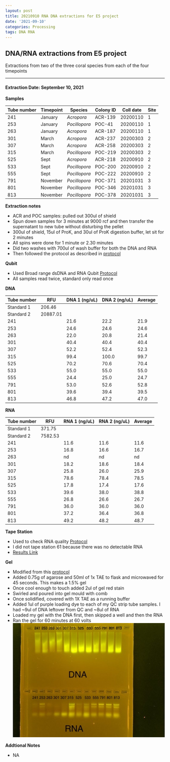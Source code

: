 ```yaml
---
layout: post
title: 20210910 RNA DNA extractions for E5 project
date: '2021-09-10'
categories: Processing
tags: DNA RNA
---
```

## DNA/RNA extractions from E5 project

Extractions from two of the three coral species from each of the four timepoints

---

#### Extraction Date: September 10, 2021 
**Samples**

| Tube number 	| Timepoint	   	| Species	    | Colony ID 	| Coll date		| Site       	|
|-------------	|------------	|-------------	|-------------	|-------------	|-------------	|
| 241		 	| January	 	| *Acropora*	| ACR-139      	| 20200110   	| 1				|
| 253			| January	 	| *Pocillopora*	| POC-41	    | 20200110		| 1				|
| 263		 	| January	  	| *Acropora*	| ACR-187     	| 20200110  	| 1				|
| 301		 	| March		 	| *Acropora*	| ACR-237     	| 20200303   	| 2				|
| 307			| March 		| *Acropora*	| ACR-258	    | 20200303		| 2				|
| 315		 	| March	  		| *Pocillopora*	| POC-219    	| 20200303  	| 2				|
| 525		 	| Sept		 	| *Acropora*  	| ACR-218      	| 20200910   	| 2				|
| 533			| Sept	 		| *Pocillopora*	| POC-200	    | 20200910		| 2				|
| 555		 	| Sept		  	| *Pocillopora*	| POC-222     	| 20200910  	| 2				|
| 791		 	| November	 	| *Pocillopora* | POC-371    	| 20201031   	| 3				|
| 801			| November	 	| *Pocillopora*	| POC-346	    | 20201031		| 3				|
| 813		 	| November	  	| *Pocillopora* | POC-378    	| 20201031  	| 3				|

**Extraction notes**
 - ACR and POC samples: pulled out 300ul of shield 
 - Spun down samples for 3 minutes at 9000 rcf and then transfer the supernatant to new tube without disturbing the pellet
 - 300ul of shield, 15ul of ProK, and 30ul of ProK digestion buffer, let sit for 2 minutes
 - All spins were done for 1 minute or 2.30 minutes
 - Did two washes with 700ul of wash buffer for both the DNA and RNA
 - Then followed the protocol as described in [protocol](https://github.com/emmastrand/EmmaStrand_Notebook/blob/master/_posts/2019-05-31-Zymo-Duet-RNA-DNA-Extraction-Protocol.md)


**Qubit**
 - Used Broad range dsDNA and RNA Qubit [Protocol](https://meschedl.github.io/MESPutnam_Open_Lab_Notebook/Qubit-Protocol/)
 - All samples read twice, standard only read once
 
**DNA**

| Tube number 	| RFU		   	| DNA 1 (ng/uL) | DNA 2 (ng/uL) | Average     	|
|-------------	|------------	|-------------	|-------------	|-------------	|
| Standard 1  	| 206.46	 	| 		      	| 		      	|	         	|
| Standard 2 	| 20887.01	 	| 		    	| 		    	| 	        	|
| 241		 	|		     	| 21.6	     	| 22.2	     	| 21.9        	|
| 253		 	| 			   	| 24.6      	| 24.6        	| 24.6         	|
| 263		  	|		     	| 22.0        	| 20.8        	| 21.4        	|
| 301		 	| 			   	| 40.4        	| 40.4        	| 40.4        	|
| 307		  	|		     	| 52.2       	| 52.4         	| 52.3        	|
| 315		 	| 			   	| 99.4        	| 100.0        	| 99.7         	|
| 525		  	|		     	| 70.2       	| 70.6        	| 70.4        	|
| 533		 	| 			   	| 55.0        	| 55.0         	| 55.0        	|
| 555		  	|		     	| 24.4        	| 25.0         	| 24.7         	|
| 791		 	| 			   	| 53.0        	| 52.6         	| 52.8        	|
| 801		  	|		     	| 39.6        	| 39.4         	| 39.5        	|
| 813		 	| 			   	| 46.8        	| 47.2         	| 47.0        	|


**RNA**


| Tube number 	| RFU		   	| RNA 1 (ng/uL) | RNA 2 (ng/uL) | Average     	|
|-------------	|------------	|-------------	|-------------	|-------------	|
| Standard 1  	| 371.75	 	| 		      	| 		      	|	         	|
| Standard 2 	| 7582.53	 	| 		    	| 		    	| 	        	|
| 241		 	|		     	| 11.6	     	| 11.6	     	| 11.6        	|
| 253		 	| 			   	| 16.8        	| 16.6         	| 16.7         	|
| 263		  	|		     	| nd        	| nd        	| nd        	|
| 301		 	| 			   	| 18.2        	| 18.6         	| 18.4        	|
| 307		  	|		     	| 25.8       	| 26.0         	| 25.9        	|
| 315		 	| 			   	| 78.6        	| 78.4        	| 78.5         	|
| 525		  	|		     	| 17.8       	| 17.4        	| 17.6       	|
| 533		 	| 			   	| 39.6        	| 38.0         	| 38.8        	|
| 555		  	|		     	| 26.8        	| 26.6         	| 26.7         	|
| 791		 	| 			   	| 36.0        	| 36.0         	| 36.0        	|
| 801		  	|		     	| 37.2        	| 36.4         	| 36.8        	|
| 813		 	| 			   	| 49.2        	| 48.2         	| 48.7        	|


**Tape Station**
 - Used to check RNA quality [Protocol](https://meschedl.github.io/MESPutnam_Open_Lab_Notebook/RNA-TapeStation-Protocol/)
 - I did not tape station 61 because there was no detectable RNA 
 - [Results Link](https://github.com/Kterpis/Putnam_Lab_Notebook/blob/c4a9c3b9beea6c7f3f50fdad80f5022ac8d9783b/images/tape_station/2021-09-10%20-%2014.00.18.pdf)

**Gel**
 - Modified from this [protocol](https://meschedl.github.io/MESPutnam_Open_Lab_Notebook/Gel-Protocol/)
 - Added 0.75g of agarose and 50ml of 1x TAE to flask and microwaved for 45 seconds. This makes a 1.5% gel
 - Once cool enough to touch added 2ul of gel red stain
 - Swirled and poured into gel mould with comb
 - Once solidified, covered with 1X TAE as a running buffer
 - Added 1ul of purple loading dye to each of my QC strip tube samples. I had ~9ul of DNA leftover from QC and ~8ul of RNA
 - Loaded my gel with the DNA first, then skipped a well and then the RNA
 - Ran the gel for 60 minutes at 60 volts
 ![20210910_gel.jpg](https://github.com/Kterpis/Putnam_Lab_Notebook/blob/master/images/gels/20210910_gel.jpg?raw=true)
 
 **Addtional Notes**
  - NA 
